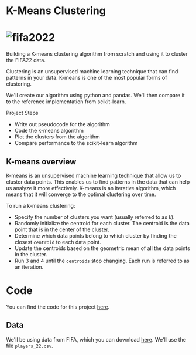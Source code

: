 # K-Means Clustering
# ![fifa2022](https://i0.wp.com/gnova.com.ar/wp-content/uploads/2021/10/ea-fifa-22-cover-kylian-mbappe_1qeaco87s803l13iu0tnr84jhq.jpg?w=768&ssl=1)

Building a K-means clustering algorithm from scratch and using it to cluster the FIFA22 data.

Clustering is an unsupervised machine learning technique that can find patterns in your data. K-means is one of the most popular forms of clustering.

We'll create our algorithm using python and pandas. We'll then compare it to the reference implementation from scikit-learn.

Project Steps

* Write out pseudocode for the algorithm
* Code the k-means algorithm
* Plot the clusters from the algorithm
* Compare performance to the scikit-learn algorithm

## K-means overview

K-means is an unsupervised machine learning technique that allow us to cluster data points. This enables us to find patterns in the data that can help us analyze it more effectively. K-means is an iterative algorithm, which means that it will converge to the optimal clustering over time.

To run a k-means clustering:

* Specify the number of clusters you want (usually referred to as `k`).
* Randomly initialize the centroid for each cluster. The centroid is the data point that is in the center of the cluster.
* Determine which data points belong to which cluster by finding the closest `centroid` to each data point.
* Update the centroids based on the geometric mean of all the data points in the cluster.
* Run 3 and 4 until the `centroids` stop changing. Each run is referred to as an iteration.

# Code

You can find the code for this project [here](https://github.com/taureanjoe/kmeans-clustering).

## Data

We'll be using data from FIFA, which you can download [here](https://www.kaggle.com/datasets/stefanoleone992/fifa-22-complete-player-dataset?select=players_22.csv). We'll use the file `players_22.csv`.
